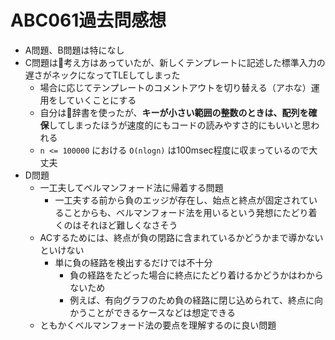 # ABC061過去問感想

- A問題、B問題は特になし
- C問題は考え方はあっていたが、新しくテンプレートに記述した標準入力の遅さがネックになってTLEしてしまった
    - 場合に応じてテンプレートのコメントアウトを切り替える（アホな）運用をしていくことにする
    - 自分は辞書を使ったが、**キーが小さい範囲の整数のときは、配列を確保**してしまったほうが速度的にもコードの読みやすさ的にもいいと思われる
    - `n <= 100000` における `O(nlogn)` は100msec程度に収まっているので大丈夫
- D問題
    - 一工夫してベルマンフォード法に帰着する問題
        - 一工夫する前から負のエッジが存在し、始点と終点が固定されていることからも、ベルマンフォード法を用いるという発想にたどり着くのはそれほど難しくなさそう
    - ACするためには、終点が負の閉路に含まれているかどうかまで導かないといけない
        - 単に負の経路を検出するだけでは不十分
            - 負の経路をたどった場合に終点にたどり着けるかどうかはわからないため
            - 例えば、有向グラフのため負の経路に閉じ込められて、終点に向かうことができるケースなどは想定できる
    - ともかくベルマンフォード法の要点を理解するのに良い問題
